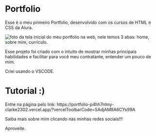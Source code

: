 <h1>Portfolio</h1>
<p>Esse é o meu primeiro Portfolio, desenvolvido com os cursos de HTML e CSS da Alura.</p>

![foto da tela inicial do meu portfolio na web, nele temos 3 abas: home, sobre mim, currículo. ](https://github.com/Clarke2302/portfolio/assets/135156383/b8fe9201-09c2-4a3a-9486-cc5b4bb475d3)

<p> Esse projeto foi criado com o intuito de mostrar minhas principais habilidades e facilitar para você meu contratante, entender um pouco de mim. </p>
<p> Criei usando o VSCODE. </p>

<h1>Tutorial :)</h1>
<p> Entre na página pelo link: https://portfolio-p4hh7nlmy-clarke2302.vercel.app/?vercelToolbarCode=SAdjAM8A6CYs99A </p>
<p> Saiba mais sobre mim clicando nas minhas redes sociais!!!</p>
<p> Aproveite.</p>

